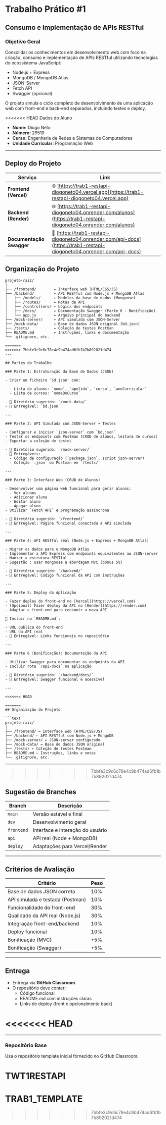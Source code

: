 # Trabalho Prático #1

## Consumo e Implementação de APIs RESTful

### Objetivo Geral

Consolidar os conhecimentos em desenvolvimento web com foco na criação, consumo e implementação de APIs RESTful utilizando tecnologias do ecossistema JavaScript:

- Node.js + Express
- MongoDB / MongoDB Atlas
- JSON-Server
- Fetch API
- Swagger (opcional)

O projeto simula o ciclo completo de desenvolvimento de uma aplicação web com front-end e back-end separados, incluindo testes e deploy.

<<<<<<< HEAD
Dados do Aluno

- **Nome:** Diogo Neto  
- **Número:** 29510  
- **Curso:** Engenharia de Redes e Sistemas de Computadores  
- **Unidade Curricular:** Programação Web  

---

##  Deploy do Projeto

| Serviço                 | Link                                                                                                 |
| ----------------------- | ---------------------------------------------------------------------------------------------------- |
| **Frontend (Vercel)**   | 🌐 [https://trab1-restapi-diogoneto04.vercel.app](https://trab1-restapi-diogoneto04.vercel.app)     |
| **Backend (Render)**    | 🌐 [https://trab1-restapi-diogoneto04.onrender.com/alunos](https://trab1-restapi-diogoneto04.onrender.com/alunos) |
| **Documentação Swagger**| 📑 [https://trab1-restapi-diogoneto04.onrender.com/api-docs](https://trab1-restapi-diogoneto04.onrender.com/api-docs) |


## Organização do Projeto

```plaintext
projeto-raiz/
│
├── /frontend/        ← Interface web (HTML/CSS/JS)
├── /backend/         ← API RESTful com Node.js + MongoDB Atlas
│   ├── /models/      ← Modelos da base de dados (Mongoose)
│   ├── /routes/      ← Rotas da API
│   ├── /controllers/ ← Lógica dos endpoints
│   ├── /docs/        ← Documentação Swagger (Parte 6 - Bonificação)
│   └── app.js        ← Arquivo principal do backend
├── /mock-server/     ← API simulada com JSON-Server
├── /mock-data/       ← Base de dados JSON original (bd.json)
├── /tests/           ← Coleção de testes Postman
├── README.md         ← Instruções, links e documentação
└── .gitignore, etc.

=======
>>>>>>> 7bbfe3c9c6c78e4c9b474ad6fb1b7b892021d474
---

## Partes do Trabalho

### Parte 1: Estruturação da Base de Dados (JSON)

- Criar um ficheiro `bd.json` com:

  - Lista de alunos: `nome`, `apelido`, `curso`, `anoCurricular`
  - Lista de cursos: `nomeDoCurso`

- 📁 Diretório sugerido: `/mock-data/`
- 📄 Entregável: `bd.json`

---

### Parte 2: API Simulada com JSON-Server + Testes

- Configurar e iniciar `json-server` com `bd.json`
- Testar os endpoints com Postman (CRUD de alunos, leitura de cursos)
- Exportar a coleção de testes

- 📁 Diretório sugerido: `/mock-server/`
- 📄 Entregáveis:
  - Código de configuração (`package.json`, script json-server)
  - Coleção `.json` do Postman em `/tests/`

---

### Parte 3: Interface Web (CRUD de Alunos)

- Desenvolver uma página web funcional para gerir alunos:
  - Ver alunos
  - Adicionar aluno
  - Editar aluno
  - Apagar aluno
- Utilizar `Fetch API` e programação assíncrona

- 📁 Diretório sugerido: `/frontend/`
- 📄 Entregável: Página funcional conectada à API simulada

---

### Parte 4: API RESTful real (Node.js + Express + MongoDB Atlas)

- Migrar os dados para o MongoDB Atlas
- Implementar a API Express com endpoints equivalentes ao JSON-server
- Manter a estrutura RESTful
- Sugestão : usar mongoose a abordagem MVC (bónus 5%)

- 📁 Diretório sugerido: `/backend/`
- 📄 Entregável: Código funcional da API com instruções

---

### Parte 5: Deploy da Aplicação

- Fazer deploy do front-end no [Vercel](https://vercel.com)
- (Opcional) Fazer deploy da API no [Render](https://render.com)
- Adaptar o front-end para consumir a nova API

📄 Incluir no `README.md`:

- URL pública do front-end
- URL da API real
- 📄 Entregável: Links funcionais no repositório

---

### Parte 6 (Bonificação): Documentação da API

- Utilizar Swagger para documentar os endpoints da API
- Incluir rota `/api-docs` na aplicação

- 📁 Diretório sugerido: `/backend/docs/`
- 📄 Entregável: Swagger funcional e acessível

---

<<<<<<< HEAD

=======
## Organização do Projeto

```text
projeto-raiz/
│
├── /frontend/ ← Interface web (HTML/CSS/JS)
├── /backend/ ← API RESTful com Node.js + MongoDB
├── /mock-server/ ← JSON-server configurado
├── /mock-data/ ← Base de dados JSON original
├── /tests/ ← Coleção de testes Postman
├── README.md ← Instruções, links e notas
└── .gitignore, etc.
```

---
>>>>>>> 7bbfe3c9c6c78e4c9b474ad6fb1b7b892021d474

## Sugestão de Branches

| Branch     | Descrição                        |
| ---------- | -------------------------------- |
| `main`     | Versão estável e final           |
| `dev`      | Desenvolvimento geral            |
| `frontend` | Interface e interação do usuário |
| `api`      | API real (Node + MongoDB)        |
| `deploy`   | Adaptações para Vercel/Render    |

---

## Critérios de Avaliação

| Critério                         | Peso |
| -------------------------------- | ---- |
| Base de dados JSON correta       | 10%  |
| API simulada e testada (Postman) | 10%  |
| Funcionalidade do front-end      | 30%  |
| Qualidade da API real (Node.js)  | 30%  |
| Integração front-end/backend     | 10%  |
| Deploy funcional                 | 10%  |
| Bonificação (MVC)                | +5%  |
| Bonificação (Swagger)            | +5%  |

---

## Entrega

- Entrega via **GitHub Classroom**.
- O repositório deve conter:
  - Código funcional
  - README.md com instruções claras
  - Links de deploy (front e opcionalmente back)

<<<<<<< HEAD
=======
---

### Repositório Base

Usa o repositório template inicial fornecido no GitHub Classroom.
# TWT1RESTAPI
# TRAB1_TEMPLATE
>>>>>>> 7bbfe3c9c6c78e4c9b474ad6fb1b7b892021d474
